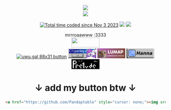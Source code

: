 <p align="center">
    <img src="https://komarev.com/ghpvc/?username=Pandaptable&color=cba6f7&style=for-the-badge"/>
    <br>
    <a href="https://discord.com/users/97153209843335168y"><img src="https://lanyard.cnrad.dev/api/97153209843335168?hideDiscrim=true&borderRadius=30px&bg=1e1e2e"/></a>
</p>
<p align="center">
    <a href="https://wakatime.com/@nemmy"><img src="https://wakatime.com/badge/user/018b961d-7ced-4d95-9d3e-33f8b4a2e42f.svg?style=for-the-badge&color=cba6f7" alt="Total time coded since Nov 3 2023" /></a>
    <a href="https://steam-readme-stats.uwu.gal"><img src="https://steam-readme-stats.uwu.gal/api/76561198180397682/stats/badge/playtime?format=full&style=for-the-badge&color=cba6f7&label_color=555555"/></a>
    <a href="https://steam-readme-stats.uwu.gal"><img src="https://steam-readme-stats.uwu.gal/api/76561198180397682/stats/badge/games?style=for-the-badge&color=cba6f7&label_color=555555"/></a>
</p>

<p align="center">
    mrrroaawww :3333
    <br>
    <a href="https://github.com/Pandaptable" style="cursor: none;"><img src="https://uwu.gal/static/images/friends/nemmintron.gif" width="88" height="31" loading="lazy"></a>
    <br>
    <a href="https://uwu.gal/about-us"><img src="https://uwu.gal/button.png" width="88" height="31" loading="lazy" alt="uwu.gal 88x31 button"/></a>
    <a href="https://panley.みんな" style="cursor: none;"><img src="https://github.com/Pandaptable/Pandaptable/blob/main/buttons/panley.png?raw=true" width="88" height="31" loading="lazy"></a>
    <a href="https://lumap.xyz" style="cursor: none;"><img src="https://github.com/Pandaptable/Pandaptable/blob/main/buttons/lumap.png?raw=true" width="88" height="31" loading="lazy"></a>
    <a href="https://hanna.lol" style="cursor: none;"><img src="https://github.com/Pandaptable/Pandaptable/blob/main/buttons/hannalol.png?raw=true" width="88" height="31" loading="lazy"></a>
    <a href="https://pre1ude.dev/#connections" style="cursor: none;"><img src="https://github.com/Pandaptable/Pandaptable/blob/main/buttons/pre1ude.png?raw=true width="88" height="31" loading="lazy"></a>
    <br>
</p>

<h1 align=center>↓ add my button btw ↓</h1>

```html
<a href="https://github.com/Pandaptable" style="cursor: none;"><img src="https://uwu.gal/static/images/friends/nemmintron.gif" width="88" height="31" frameborder="0" loading="lazy" /></a>
```
